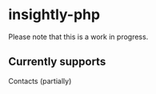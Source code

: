 # insightly-php

Please note that this is a work in progress.

## Currently supports
Contacts (partially)